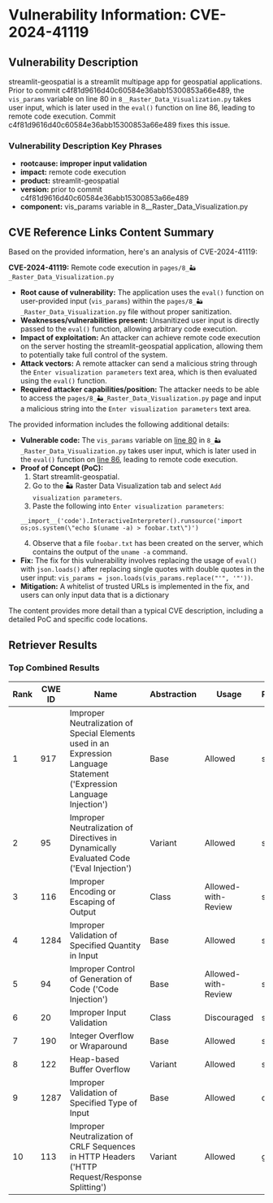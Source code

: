 # Vulnerability Information: CVE-2024-41119

## Vulnerability Description
streamlit-geospatial is a streamlit multipage app for geospatial applications. Prior to commit c4f81d9616d40c60584e36abb15300853a66e489, the `vis_params` variable on line 80 in `8__Raster_Data_Visualization.py` takes user input, which is later used in the `eval()` function on line 86, leading to remote code execution. Commit c4f81d9616d40c60584e36abb15300853a66e489 fixes this issue.

### Vulnerability Description Key Phrases
- **rootcause:** **improper input validation**
- **impact:** remote code execution
- **product:** streamlit-geospatial
- **version:** prior to commit c4f81d9616d40c60584e36abb15300853a66e489
- **component:** vis_params variable in 8__Raster_Data_Visualization.py

## CVE Reference Links Content Summary
Based on the provided information, here's an analysis of CVE-2024-41119:

**CVE-2024-41119:** Remote code execution in `pages/8_🏜️_Raster_Data_Visualization.py`

*   **Root cause of vulnerability:** The application uses the `eval()` function on user-provided input (`vis_params`) within the `pages/8_🏜️_Raster_Data_Visualization.py` file without proper sanitization.
*   **Weaknesses/vulnerabilities present:** Unsanitized user input is directly passed to the `eval()` function, allowing arbitrary code execution.
*   **Impact of exploitation:** An attacker can achieve remote code execution on the server hosting the streamlit-geospatial application, allowing them to potentially take full control of the system.
*   **Attack vectors:** A remote attacker can send a malicious string through the `Enter visualization parameters` text area, which is then evaluated using the `eval()` function.
*   **Required attacker capabilities/position:** The attacker needs to be able to access the `pages/8_🏜️_Raster_Data_Visualization.py` page and input a malicious string into the `Enter visualization parameters` text area.

The provided information includes the following additional details:

*   **Vulnerable code:** The `vis_params` variable on [line 80](https://github.com/opengeos/streamlit-geospatial/blob/4b89495f3bdd481998aadf1fc74b10de0f71c237/pages/8_%F0%9F%8F%9C%EF%B8%8F_Raster_Data_Visualization.py#L80) in `8_🏜️_Raster_Data_Visualization.py` takes user input, which is later used in the `eval()` function on [line 86](https://github.com/opengeos/streamlit-geospatial/blob/4b89495f3bdd481998aadf1fc74b10de0f71c237/pages/8_%F0%9F%8F%9C%EF%B8%8F_Raster_Data_Visualization.py#L86), leading to remote code execution.
*   **Proof of Concept (PoC):**
    1. Start streamlit-geospatial.
    2. Go to the 🏜️ Raster Data Visualization tab and select `Add visualization parameters`.
    3. Paste the following into `Enter visualization parameters`:
    ```
    __import__('code').InteractiveInterpreter().runsource('import os;os.system(\"echo $(uname -a) > foobar.txt\")')
    ```
    4.  Observe that a file `foobar.txt` has been created on the server, which contains the output of the `uname -a` command.
*   **Fix:** The fix for this vulnerability involves replacing the usage of `eval()` with `json.loads()` after replacing single quotes with double quotes in the user input: `vis_params = json.loads(vis_params.replace("'", '"'))`.
*   **Mitigation:** A whitelist of trusted URLs is implemented in the fix, and users can only input data that is a dictionary

The content provides more detail than a typical CVE description, including a detailed PoC and specific code locations.

## Retriever Results

### Top Combined Results

| Rank | CWE ID | Name | Abstraction | Usage  | Retrievers | Individual Scores |
|------|--------|------|-------------|-------|------------|-------------------|
| 1 | 917 | Improper Neutralization of Special Elements used in an Expression Language Statement ('Expression Language Injection') | Base | Allowed | sparse | 0.249 |
| 2 | 95 | Improper Neutralization of Directives in Dynamically Evaluated Code ('Eval Injection') | Variant | Allowed | sparse | 0.242 |
| 3 | 116 | Improper Encoding or Escaping of Output | Class | Allowed-with-Review | sparse | 0.232 |
| 4 | 1284 | Improper Validation of Specified Quantity in Input | Base | Allowed | sparse | 0.231 |
| 5 | 94 | Improper Control of Generation of Code ('Code Injection') | Base | Allowed-with-Review | sparse | 0.226 |
| 6 | 20 | Improper Input Validation | Class | Discouraged | sparse | 0.219 |
| 7 | 190 | Integer Overflow or Wraparound | Base | Allowed | sparse | 0.216 |
| 8 | 122 | Heap-based Buffer Overflow | Variant | Allowed | sparse | 0.215 |
| 9 | 1287 | Improper Validation of Specified Type of Input | Base | Allowed | dense | 0.387 |
| 10 | 113 | Improper Neutralization of CRLF Sequences in HTTP Headers ('HTTP Request/Response Splitting') | Variant | Allowed | graph | 0.003 |

